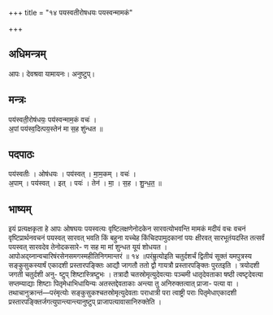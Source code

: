 +++
title = "१४ पयस्वतीरोषधयः पयस्वन्मामकं"

+++
## अधिमन्त्रम्
आपः। देवश्रवा यामायनः। अनुष्टुप्।

## मन्त्रः
पय॑स्वती॒रोष॑धयः॒ पय॑स्वन्माम॒कं वचः॑ ।  
अ॒पां पय॑स्व॒दित्पय॒स्तेन॑ मा स॒ह शु॑न्धत ॥

## पदपाठः
पय॑स्वतीः । ओष॑धयः । पय॑स्वत् । मा॒म॒कम् । वचः॑ ।  
अ॒पाम् । पय॑स्वत् । इत् । पयः॑ । तेन॑ । मा॒ । स॒ह । शु॒न्ध॒त॒ ॥

## भाष्यम्
इयं प्रत्यक्षकृता हे आपः ओषघयः पयस्वत्यः वृष्टिलक्षणेनोदकेन सारवत्योभवन्ति मामकं मदीयं वचः वचनं वृष्टिप्रार्थनवचनं पयस्वत् सारवत् भवति किं बहुना यच्चेह किंचिदपामुदकानां पयः क्षीरवत् सारभूतंयदस्ति तत्सर्वं पयस्वत् सारवदेव तेनोदकसारे- ण सह मा मां शुन्धत यूयं शोधयत । आपोअद्य्नान्वचारिषंरसेनसमगस्महीतिनिगमान्तरं ॥ १४ ॥परंम्रुत्योइति चतुर्दशर्चं द्वितीयं सूक्तं यमपुत्रस्य सङ्कुसुकस्यार्षं एकादशी प्रस्तारपङ्क्तिः आद्यौ जागतौ ततो द्वौ गायत्रौ प्रस्तारपङ्क्तिः पुरतइति । त्रयोदशी जगती चतुर्दशी अनु- ष्टुप् शिष्टास्त्रिष्टुभः । तत्रादौ चतस्रोमृत्युदेवत्याः पञ्चमी धातृदेवताका षष्ठी त्वष्टृदेवत्या सप्तम्याद्याः शिष्टाः पितृमेधाभिधायिन्यः अतस्तद्देवताकाः अन्त्या तु अनिरुक्तत्वात् प्राजा- पत्या वा । तथाचानुक्रान्तं—परंमृत्योः सङ्कुसुकश्चतस्रोमृत्युदेवताः पराधात्री परा त्वाष्ट्री पराः पितृमेधाएकादशी प्रस्तारपङ्क्तिर्जगत्युपान्त्यान्त्यानुष्टुप् प्राजापत्यावासानिरुक्तेति ।